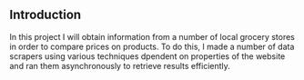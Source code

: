 ## Introduction

In this project I will obtain information from a number of local grocery stores in order to compare prices on products.
To do this, I made a number of data scrapers using various techniques dpendent on properties of the website and ran them asynchronously to retrieve results efficiently.
